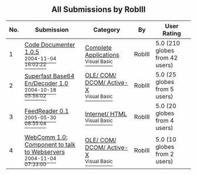 ﻿<div align="center">

## All Submissions by RobIII

</div>

No.  | Submission | Category | By   | User Rating
---- | ---------- | -------- | ---- | -----------
1 | [Code Documenter 1\.0\.5<br /><sup>2004-11-04 16:02:22</sup>](https://github.com/Planet-Source-Code/robiii-code-documenter-1-0-5__1-57091) | [Complete Applications<br /><sup>Visual Basic</sup>](../ByCategory/complete-applications__1-27.md) | RobIII | 5.0 (210 globes from 42 users)
2 | [Superfast Base64 En/Decoder 1\.0<br /><sup>2004-10-18 05:56:02</sup>](https://github.com/Planet-Source-Code/robiii-superfast-base64-en-decoder-1-0__1-56803) | [OLE/ COM/ DCOM/ Active\-X<br /><sup>Visual Basic</sup>](../ByCategory/ole-com-dcom-active-x__1-29.md) | RobIII | 5.0 (25 globes from 5 users)
3 | [FeedReader 0\.1<br /><sup>2005-05-30 08:55:04</sup>](https://github.com/Planet-Source-Code/robiii-feedreader-0-1__1-60815) | [Internet/ HTML<br /><sup>Visual Basic</sup>](../ByCategory/internet-html__1-34.md) | RobIII | 5.0 (20 globes from 4 users)
4 | [WebComm 1\.0: Component to talk to Webservers<br /><sup>2004-11-04 07:33:00</sup>](https://github.com/Planet-Source-Code/robiii-webcomm-1-0-component-to-talk-to-webservers__1-57090) | [OLE/ COM/ DCOM/ Active\-X<br /><sup>Visual Basic</sup>](../ByCategory/ole-com-dcom-active-x__1-29.md) | RobIII | 5.0 (10 globes from 2 users)
